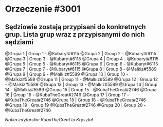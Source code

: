 # Orzeczenie #3001

## Sędziowie zostają przypisani do konkretnych grup. Lista grup wraz z przypisanymi do nich sędziami 
@Grupa 1 | Group 1 - @Kubaryt#6115 
@Grupa 2 | Group 2 - @Kubaryt#6115 
@Grupa 3 | Group 3 - @Kubaryt#6115 
@Grupa 4 | Group 4 - @Kubaryt#6115 
@Grupa 5 | Group 5 - @Kubaryt#6115 
@Grupa 6 | Group 6 - @Kubaryt#6115 
@Grupa 7 | Group 7 - @Kubaryt#6115 
@Grupa 8 | Group 8 - @Malkiz#5589 
@Grupa 9 | Group 9 - @Malkiz#5589 
@Grupa 10 | Group 10 - @Malkiz#5589 
@Grupa 11 | Group 11 - @Malkiz#5589 
@Grupa 12 | Group 12 - @Malkiz#5589 
@Grupa 13 | Group 13 - @Malkiz#5589 
@Grupa 14 | Group 14 - @Malkiz#5589 
@Grupa 15 | Group 15 - @KubaTheGreat#2746 
@Grupa 16 | Group 16 - @KubaTheGreat#2746 
@Grupa 17 | Group 17 - @KubaTheGreat#2746 
@Grupa 18 | Group 18 - @KubaTheGreat#2746 
@Grupa 19 | Group 19 @KubaTheGreat#2746 
@Grupa 20 | Group 20 - @KubaTheGreat#2746

*Notka edytorska: KubaTheGreat to Kryształ*
